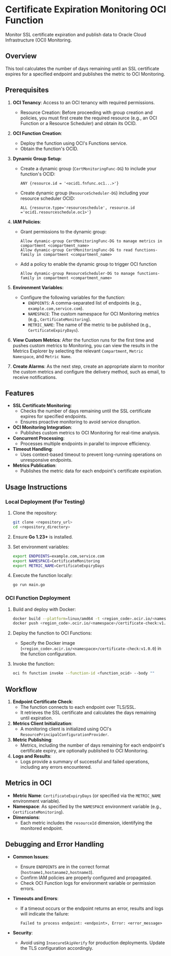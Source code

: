 # Certificate Expiration Monitoring OCI Function

Monitor SSL certificate expiration and publish data to Oracle Cloud Infrastructure (OCI) Monitoring.

## Overview

This tool calculates the number of days remaining until an SSL certificate expires for a specified endpoint and publishes the metric to OCI Monitoring.

## Prerequisites

1. **OCI Tenancy**: Access to an OCI tenancy with required permissions.
   - Resource Creation: Before proceeding with group creation and policies, you must first create the required resource (e.g., an OCI Function or a Resource Scheduler) and obtain its OCID.
2. **OCI Function Creation**:
    - Deploy the function using OCI's Functions service.
    - Obtain the function's OCID.
3. **Dynamic Group Setup**:
    - Create a dynamic group (`CertMonitoringFunc-DG`) to include your function's OCID:
      ```text
      ANY {resource.id = '<ocid1.fnfunc.oc1...>'}
      ```
    - Create dynamic group (`ResourceScheduler-DG`) including your resource scheduler OCID:
      ```text
      ALL {resource.type='resourceschedule', resource.id ='ocid1.resourceschedule.oc1>'}
      ```
4. **IAM Policies**:
    - Grant permissions to the dynamic group:
      ```text
      Allow dynamic-group CertMonitoringFunc-DG to manage metrics in compartment <compartment_name>
      Allow dynamic-group CertMonitoringFunc-DG to read functions-family in compartment <compartment_name>
      ```
   - Add a policy to enable the dynamic group to trigger OCI function
      ```text
      Allow dynamic-group ResourceScheduler-DG to manage functions-family in compartment <compartment_name>
      ```
5. **Environment Variables**:
    - Configure the following variables for the function:
        - `ENDPOINTS`: A comma-separated list of endpoints (e.g., `example.com,service.com`).
        - `NAMESPACE`: The custom namespace for OCI Monitoring metrics (e.g., `CertificateMonitoring`).
        - `METRIC_NAME`: The name of the metric to be published (e.g., `CertificateExpiryDays`).

6. **View Custom Metrics**: After the function runs for the first time and pushes custom metrics to Monitoring, you can view the results in the Metrics Explorer by selecting the relevant `Compartment`, `Metric Namespace`, and `Metric Name`.
7. **Create Alarms**: As the next step, create an appropriate alarm to monitor the custom metrics and configure the delivery method, such as email, to receive notifications.

## Features

- **SSL Certificate Monitoring**:
    - Checks the number of days remaining until the SSL certificate expires for specified endpoints.
    - Ensures proactive monitoring to avoid service disruption.
- **OCI Monitoring Integration**:
    - Publishes custom metrics to OCI Monitoring for real-time analysis.
- **Concurrent Processing**:
    - Processes multiple endpoints in parallel to improve efficiency.
- **Timeout Handling**:
    - Uses context-based timeout to prevent long-running operations on unresponsive endpoints.
- **Metrics Publication**:
    - Publishes the metric data for each endpoint's certificate expiration.

## Usage Instructions

### Local Deployment (For Testing)

1. Clone the repository:
   ```bash
   git clone <repository_url>
   cd <repository_directory>
   ```

2. Ensure **Go 1.23+** is installed.

3. Set environment variables:
   ```bash
   export ENDPOINTS=example.com,service.com
   export NAMESPACE=CertificateMonitoring
   export METRIC_NAME=CertificateExpiryDays
   ```

4. Execute the function locally:
   ```bash
   go run main.go
   ```

### OCI Function Deployment

1. Build and deploy with Docker:
   ```bash
   docker build --platform=linux/amd64 -t <region_code>.ocir.io/<namespace>/certificate-check:v1.0.0 .
   docker push <region_code>.ocir.io/<namespace>/certificate-check:v1.0.0
   ```

2. Deploy the function to OCI Functions:
    - Specify the Docker image (`<region_code>.ocir.io/<namespace>/certificate-check:v1.0.0`) in the function configuration.

3. Invoke the function:
   ```bash
   oci fn function invoke --function-id <function_ocid> --body ""
   ```

## Workflow

1. **Endpoint Certificate Check**:
    - The function connects to each endpoint over TLS/SSL.
    - It retrieves the SSL certificate and calculates the days remaining until expiration.
2. **Metrics Client Initialization**:
    - A monitoring client is initialized using OCI's `ResourcePrincipalConfigurationProvider`.
3. **Metric Publishing**:
    - Metrics, including the number of days remaining for each endpoint's certificate expiry, are optionally published to OCI Monitoring.
4. **Logs and Results**:
    - Logs provide a summary of successful and failed operations, including any errors encountered.

## Metrics in OCI

- **Metric Name**: `CertificateExpiryDays` (or specified via the `METRIC_NAME` environment variable).
- **Namespace**: As specified by the `NAMESPACE` environment variable (e.g., `CertificateMonitoring`).
- **Dimensions**:
    - Each metric includes the `resourceId` dimension, identifying the monitored endpoint.

## Debugging and Error Handling

- **Common Issues**:
    - Ensure `ENDPOINTS` are in the correct format (`hostname1,hostaname2,hostname3`).
    - Confirm IAM policies are properly configured and propagated.
    - Check OCI Function logs for environment variable or permission errors.

- **Timeouts and Errors**:
    - If a timeout occurs or the endpoint returns an error, results and logs will indicate the failure:
      ```text
      Failed to process endpoint: <endpoint>, Error: <error_message>
      ```

- **Security**:
    - Avoid using `InsecureSkipVerify` for production deployments. Update the TLS configuration accordingly.